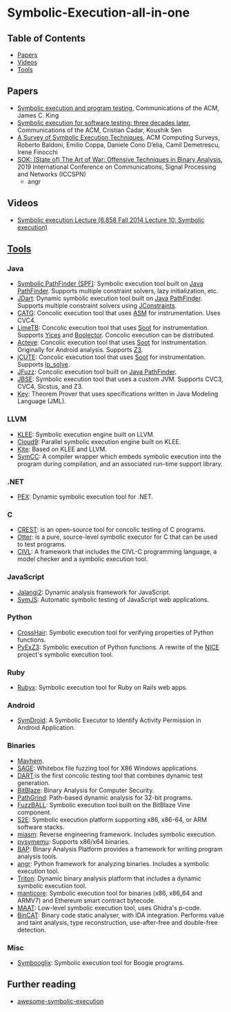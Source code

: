 # Symbolic-Execution-all-in-one

## Table of Contents
* [Papers](https://github.com/XD3an/symbolic-execution-all-in-one#Papers)
* [Videos](https://github.com/XD3an/symbolic-execution-all-in-one#Videos)
* [Tools](https://github.com/XD3an/symbolic-execution-all-in-one#Tools)

## Papers
* [Symbolic execution and program testing](https://dl.acm.org/doi/10.1145/360248.360252), Communications of the ACM, James C. King
* [Symbolic execution for software testing: three decades later](https://dl.acm.org/doi/10.1145/2408776.2408795), Communications of the ACM, Cristian Cadar, Koushik Sen
* [A Survey of Symbolic Execution Techniques](https://dl.acm.org/doi/10.1145/3182657), ACM Computing Surveys, Roberto Baldoni, Emilio Coppa, Daniele Cono D’elia, Camil Demetrescu, Irene Finocchi
* [SOK: (State of) The Art of War: Offensive Techniques in Binary Analysis](https://ieeexplore.ieee.org/document/7546500), 2019 International Conference on Communications, Signal Processing and Networks (ICCSPN)
    * angr

## Videos
* [Symbolic execution Lecture (6.858 Fall 2014 Lecture 10: Symbolic execution)](https://www.youtube.com/watch?v=mffhPgsl8Ws&ab_channel=NickolaiZeldovich)

## [Tools](https://github.com/ksluckow/awesome-symbolic-execution#tools)

### Java

* [Symbolic PathFinder (SPF)](https://babelfish.arc.nasa.gov/trac/jpf/wiki/projects/jpf-symbc): Symbolic execution tool built on [Java PathFinder](https://babelfish.arc.nasa.gov/trac/jpf/). Supports multiple constraint solvers, lazy initialization, etc.
* [JDart](https://github.com/psycopaths/jdart): Dynamic symbolic execution tool built on [Java PathFinder](https://babelfish.arc.nasa.gov/trac/jpf/). Supports multiple constraint solvers using [JConstraints](https://github.com/psycopaths/jconstraints).
* [CATG](https://github.com/ksen007/janala2): Concolic execution tool that uses [ASM](http://asm.ow2.org/) for instrumentation. Uses CVC4.
* [LimeTB](http://www.tcs.hut.fi/Software/lime/): Concolic execution tool that uses [Soot](https://sable.github.io/soot/) for instrumentation. Supports [Yices](http://yices.csl.sri.com/) and [Boolector](http://fmv.jku.at/boolector/). Concolic execution can be distributed.
* [Acteve](https://code.google.com/archive/p/acteve/): Concolic execution tool that uses [Soot](https://sable.github.io/soot/) for instrumentation. Originally for Android analysis. Supports [Z3](https://github.com/Z3Prover/z3).
* [jCUTE](http://osl.cs.illinois.edu/software/jcute/): Concolic execution tool that uses [Soot](https://sable.github.io/soot/) for instrumentation. Supports [lp_solve](http://lpsolve.sourceforge.net/).
* [JFuzz](http://people.csail.mit.edu/akiezun/jfuzz/): Concolic execution tool built on [Java PathFinder](https://babelfish.arc.nasa.gov/trac/jpf/).
* [JBSE](http://pietrobraione.github.io/jbse/): Symbolic execution tool that uses a custom JVM. Supports CVC3, CVC4, Sicstus, and Z3.
* [Key](https://www.key-project.org/): Theorem Prover that uses specifications written in Java Modeling Language (JML).


### LLVM

* [KLEE](http://klee.github.io/): Symbolic execution engine built on LLVM.
* [Cloud9](http://cloud9.epfl.ch/): Parallel symbolic execution engine built on KLEE.
* [Kite](http://www.cs.ubc.ca/labs/isd/Projects/Kite/): Based on KLEE and LLVM.
* [SymCC](https://github.com/eurecom-s3/symcc): A compiler wrapper which embeds symbolic execution into the program during compilation, and an associated run-time support library.

### .NET

* [PEX](http://pex4fun.com/About.aspx): Dynamic symbolic execution tool for .NET.


### C

* [CREST](https://github.com/jburnim/crest): is an open-source tool for concolic testing of C programs.
* [Otter](https://bitbucket.org/khooyp/otter/): is a pure, source-level symbolic executor for C that can be used to test programs.
* [CIVL](http://vsl.cis.udel.edu/civl/): A framework that includes the CIVL-C programming language, a model checker and a symbolic execution tool.


### JavaScript

* [Jalangi2](https://github.com/Samsung/jalangi2): Dynamic analysis framework for JavaScript.
* [SymJS](https://doi.org/10.1145/2635868.2635913): Automatic symbolic testing of JavaScript web applications.


### Python

* [CrossHair](https://github.com/pschanely/CrossHair): Symbolic execution tool for verifying properties of Python functions.
* [PyExZ3](https://github.com/thomasjball/PyExZ3): Symbolic execution of Python functions. A rewrite of the [NICE](https://code.google.com/archive/p/nice-of) project's symbolic execution tool.


### Ruby

* [Rubyx](https://www.cs.umd.edu/~avik/papers/ssarorwa.pdf): Symbolic execution tool for Ruby on Rails web apps.


### Android

* [SymDroid](https://www.cs.umd.edu/sites/default/files/scholarly_papers/QianwenLi_1.pdf): A Symbolic Executor to Identify Activity Permission in Android Application.


### Binaries

* [Mayhem](https://users.ece.cmu.edu/~aavgerin/papers/mayhem-oakland-12.pdf).
* [SAGE](https://patricegodefroid.github.io/public_psfiles/ndss2008.pdf): Whitebox file fuzzing tool for X86 Windows applications.
* [DART](https://dl.acm.org/doi/10.1145/1064978.1065036):is the first concolic testing tool that combines dynamic test generation.  
* [BitBlaze](http://bitblaze.cs.berkeley.edu/): Binary Analysis for Computer Security.
* [PathGrind](https://github.com/codelion/pathgrind): Path-based dynamic analysis for 32-bit programs.
* [FuzzBALL](http://bitblaze.cs.berkeley.edu/fuzzball.html): Symbolic execution tool built on the BitBlaze Vine component.
* [S2E](http://s2e.systems/): Symbolic execution platform supporting x86, x86-64, or ARM software stacks.
* [miasm](https://github.com/cea-sec/miasm): Reverse engineering framework. Includes symbolic execution.
* [pysymemu](https://github.com/feliam/pysymemu/): Supports x86/x64 binaries.
* [BAP](https://github.com/BinaryAnalysisPlatform/bap): Binary Analysis Platform provides a framework for writing program analysis tools.
* [angr](http://angr.io/): Python framework for analyzing binaries. Includes a symbolic execution tool.
* [Triton](https://triton.quarkslab.com/): Dynamic binary analysis platform that includes a dynamic symbolic execution tool.
* [manticore](https://github.com/trailofbits/manticore): Symbolic execution tool for binaries (x86, x86_64 and ARMV7) and Ethereum smart contract bytecode.
* [MAAT](https://github.com/trailofbits/maat): Low-level symbolic execution tool, uses Ghidra's p-code.  
* [BinCAT](https://github.com/airbus-seclab/bincat): Binary code static analyser, with IDA integration. Performs value and taint analysis, type reconstruction, use-after-free and double-free detection.


### Misc

* [Symbooglix](https://github.com/symbooglix/symbooglix): Symbolic execution tool for Boogie programs.

## Further reading

* [awesome-symbolic-execution](https://github.com/ksluckow/awesome-symbolic-execution)
#
